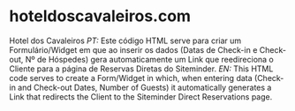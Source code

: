 # hoteldoscavaleiros.com
Hotel dos Cavaleiros
*PT:* Este código HTML serve para criar um Formulário/Widget em que ao inserir os dados (Datas de Check-in e Check-out, Nº de Hóspedes) gera automaticamente um Link que reedireciona o Cliente para a página de Reservas Diretas do Siteminder.
*EN:* This HTML code serves to create a Form/Widget in which, when entering data (Check-in and Check-out Dates, Number of Guests) it automatically generates a Link that redirects the Client to the Siteminder Direct Reservations page.
